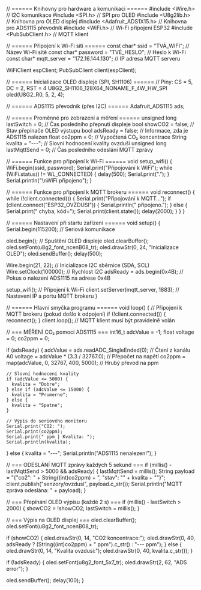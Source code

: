 // ====== Knihovny pro hardware a komunikaci ======
#include <Wire.h>                     // I2C komunikace
#include <SPI.h>                      // SPI pro OLED
#include <U8g2lib.h>                  // Knihovna pro OLED displej
#include <Adafruit_ADS1X15.h>         // Knihovna pro ADS1115 převodník
#include <WiFi.h>                     // Wi-Fi připojení ESP32
#include <PubSubClient.h>            // MQTT klient

// ====== Připojení k Wi-Fi síti ======
const char* ssid = "TVÁ_WIFI";                  // Název Wi-Fi sítě
const char* password = "TVÉ_HESLO";             // Heslo k Wi-Fi
const char* mqtt_server = "172.16.144.130";     // IP adresa MQTT serveru

WiFiClient espClient;
PubSubClient client(espClient);

// ====== Inicializace OLED displeje (SPI, SH1106) ======
// Piny: CS = 5, DC = 2, RST = 4
U8G2_SH1106_128X64_NONAME_F_4W_HW_SPI oled(U8G2_R0, 5, 2, 4);

// ====== ADS1115 převodník (přes I2C) ======
Adafruit_ADS1115 ads;

// ====== Proměnné pro zobrazení a měření ======
unsigned long lastSwitch = 0;     // Čas posledního přepnutí displeje
bool showCO2 = false;             // Stav přepínače OLED výstupu
bool adsReady = false;            // Informace, zda je ADS1115 nalezen
float co2ppm = 0;                 // Vypočtená CO₂ koncentrace
String kvalita = "---";           // Slovní hodnocení kvality ovzduší
unsigned long lastMqttSend = 0;   // Čas posledního odeslání MQTT zprávy

// ====== Funkce pro připojení k Wi-Fi ======
void setup_wifi() {
  WiFi.begin(ssid, password);
  Serial.print("Připojování k WiFi");
  while (WiFi.status() != WL_CONNECTED) {
    delay(500);
    Serial.print(".");
  }
  Serial.println("\nWiFi připojeno");
}

// ====== Funkce pro připojení k MQTT brokeru ======
void reconnect() {
  while (!client.connected()) {
    Serial.print("Připojování k MQTT...");
    if (client.connect("ESP32_OVZDUSI")) {
      Serial.println(" připojeno.");
    } else {
      Serial.print(" chyba, kód=");
      Serial.print(client.state());
      delay(2000);
    }
  }
}

// ====== Nastavení při startu zařízení ======
void setup() {
  Serial.begin(115200);                // Seriová komunikace

  oled.begin();                        // Spuštění OLED displeje
  oled.clearBuffer();
  oled.setFont(u8g2_font_ncenB08_tr);
  oled.drawStr(0, 24, "Inicializace OLED");
  oled.sendBuffer();
  delay(500);

  Wire.begin(21, 22);                  // Inicializace I2C sběrnice (SDA, SCL)
  Wire.setClock(100000);              // Rychlost I2C
  adsReady = ads.begin(0x4B);         // Pokus o nalezení ADS1115 na adrese 0x4B

  setup_wifi();                        // Připojení k Wi-Fi
  client.setServer(mqtt_server, 1883); // Nastavení IP a portu MQTT brokeru
}

// ====== Hlavní smyčka programu ======
void loop() {
  // Připojení k MQTT brokeru (pokud došlo k odpojení)
  if (!client.connected()) {
    reconnect();
  }
  client.loop(); // MQTT klient musí být pravidelně volán

  // === MĚŘENÍ CO₂ pomocí ADS1115 ===
  int16_t adcValue = -1;
  float voltage = 0;
  co2ppm = 0;

  if (adsReady) {
    adcValue = ads.readADC_SingleEnded(0);             // Čtení z kanálu A0
    voltage = adcValue * (3.3 / 32767.0);               // Přepočet na napětí
    co2ppm = map(adcValue, 0, 32767, 400, 5000);        // Hrubý převod na ppm

    // Slovní hodnocení kvality
    if (adcValue <= 5000) {
      kvalita = "Dobre";
    } else if (adcValue <= 15000) {
      kvalita = "Prumerne";
    } else {
      kvalita = "Spatne";
    }

    // Výpis do seriového monitoru
    Serial.print("CO2: ");
    Serial.print(co2ppm);
    Serial.print(" ppm | Kvalita: ");
    Serial.println(kvalita);
  } else {
    kvalita = "---";
    Serial.println("ADS1115 nenalezen!");
  }

  // === ODESLÁNÍ MQTT zprávy každých 5 sekund ===
  if (millis() - lastMqttSend > 5000 && adsReady) {
    lastMqttSend = millis();
    String payload = "{\"co2\": " + String((int)co2ppm) + ", \"stav\": \"" + kvalita + "\"}";
    client.publish("senzory/ovzdusi", payload.c_str());
    Serial.println("MQTT zpráva odeslána: " + payload);
  }

  // === Přepínání OLED výpisu (každé 2 s) ===
  if (millis() - lastSwitch > 2000) {
    showCO2 = !showCO2;
    lastSwitch = millis();
  }

  // === Výpis na OLED displej ===
  oled.clearBuffer();
  oled.setFont(u8g2_font_ncenB08_tr);

  if (showCO2) {
    oled.drawStr(0, 14, "CO2 koncentrace:");
    oled.drawStr(0, 40, adsReady ? (String((int)co2ppm) + " ppm").c_str() : "--- ppm");
  } else {
    oled.drawStr(0, 14, "Kvalita ovzdusi:");
    oled.drawStr(0, 40, kvalita.c_str());
  }

  if (!adsReady) {
    oled.setFont(u8g2_font_5x7_tr);
    oled.drawStr(2, 62, "ADS error");
  }

  oled.sendBuffer();
  delay(100);
}
